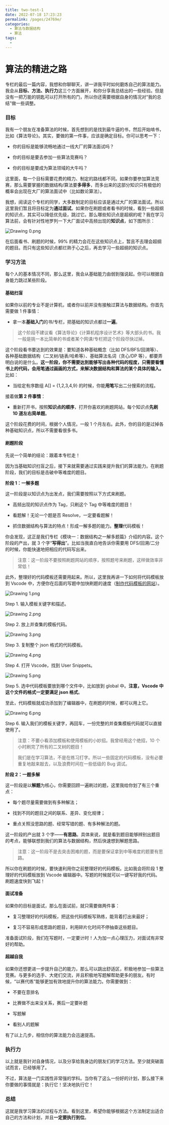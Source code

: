 ```yaml
---
title: two-test-1
date: 2022-07-18 17:23:23
permalink: /pages/24769e/
categories: 
  - 算法与数据结构
  - 算法
tags: 
  - 
---
```

# 算法的精进之路

专栏的最后一篇内容，我想和你聊聊天，讲一讲我平时如何磨炼自己的算法能力。我会从**目标、方法、执行力**这三个方面展开，和你分享我总结出的一些经验。但是没有一把万能的钥匙可以打开所有的门，所以你还需要根据自身的情况对“我的总结”做一些调整。

### 目标

我有一个朋友在准备算法的时候，首先想到的是找到最牛逼的书，然后开始啃书，比如《算法导论》。其实，要做的第一件事，应该是确定目标。你可以思考一下：

-   你的目标是能够流畅地通过一线大厂的算法面试吗？

-   你的目标是要去参加一些算法竞赛吗？

-   你的目标是要成为算法领域的大牛吗？

这里面，每一个目标需要花费的精力、制定的路线都不同。如果你要参加算法竞赛，那么需要掌握的数据结构/算法要**多得多**，而多出来的这部分知识只有极低的概率会出现在大厂的算法面试中（比如数论算法）。

我想，阅读这个专栏的同学，大多数制定的目标应该是通过大厂的算法面试。所以这里我们暂且将目标定为**通过面试**。如果你在刷题或者看书的时候，看到一些超纲的知识点，其实可以降低优先级，跳过它。那么哪些知识点是超纲的呢？我在学习算法前，会有针对性地罗列一下大厂面试中高频出现的**知识点**，如下图所示：

![Drawing 0.png](https://linkeq.oss-cn-chengdu.aliyuncs.com/img/2022/07/24/CioPOWCna7yAbR5gAABloprC1Ew727-89ccb2.png)

在后面看书、刷题的时候，99% 的精力会花在这些知识点上，暂且不去理会超纲的题目。而只有这些知识点都烂熟于心之后，再去学习一些超纲的知识点。

### 学习方法

每个人的基本情况不同，那么这里，我会从基础能力由弱到强说起。你可以根据自身能力跳过某些阶段。

#### 基础扫盲

如果你以前的专业不是计算机，或者你以前并没有接触过算法与数据结构。你首先需要做 1 件事情：

-   拿一本**基础入门**的书/专栏，把基础的知识点都过**一遍**。

> 这个阶段不建议看《算法导论》《计算机程序设计艺术》等大部头的书。我一般是挑一本比简单的书或者某个网课/专栏把这个阶段尽快过掉。

这个阶段看书要达到的效果是：要知道各种基础概念（比如 DFS/BFS/回溯等）、各种基础数据结构（二叉树/链表/哈希等）、基础算法名词（贪心/DP 等），都要弄明白说的是什么。**这一阶段，你不需要达到能够写出各种代码的程度，只需要看懂书上的代码，会用笔通过画画的方式，来解决数据结构和算法的某个具体的输入。** 比如：

-   当给定有序数组 A[] = {1,2,3,4,9} 的时候，你能**用笔**写出二分搜索的流程。

接着做**第 2 件事情**：

-   重新打开书，按照**知识点的顺序**，打开你喜欢的刷题网站，每个知识点**先刷 10 道左右简单题**。

这个阶段花费的时间，根据个人情况，一般 1 个月左右。此外，你的目的是过掉各种基础知识点，所以不需要看很多书。

#### 刷题阶段

先说一个简单的结论：跟着本专栏走！

因为当基础知识扫盲之后，接下来就需要通过实践来提升我们的算法能力。在刷题阶段，我们的目标是击破中等难度的题目。

**阶段 1：一解多题**

这一阶段是以知识点为出发点，我们需要按照以下方式来刷题。

-   高频出现的知识点作为 Tag，只刷这个 Tag 中等难度的题目！

-   看题解！无论一个题是否 Resolve，一定要看题解！

-   抓住数据结构与算法的特点！形成一解多题的能力。**整理**代码模板！

你会发现，这正是我们专栏《模块一：数据结构之一解多题篇》介绍的内容。这个阶段的产出，就 3 个字“**写得出**”。比如当我直白地告诉你需要用 DFS/回溯/二分的时候，你能快速地把相应的代码写出来。

> 注意：这一阶段不要按照刷题网站的顺序，按照题号来刷题，这样做效率非常低！

此外，整理好的代码模板还需要用起来。所以，这里我再讲一下如何将代码模板放到 Vscode 中，方便你在后面的写题中加快刷题的速度（[制作代码模板的网站](https://gitee.com/link?target=https%3A%2F%2Fsnippet-generator.app%2F%3FfileGuid%3DxxQTRXtVcqtHK6j8)）。

![Drawing 1.png](https://linkeq.oss-cn-chengdu.aliyuncs.com/img/2022/07/24/CioPOWCna86AIKUTAAKcKMDNif0795-6110de.png)

Step 1. 输入模板关键字和描述。

![Drawing 2.png](https://linkeq.oss-cn-chengdu.aliyuncs.com/img/2022/07/24/Cgp9HWCna9aAE5V-AAJfqe14csQ341-75bf8e.png)

Step 2. 放上并查集的模板代码。

![Drawing 3.png](https://linkeq.oss-cn-chengdu.aliyuncs.com/img/2022/07/24/CioPOWCna92AOE9BAAX3NcmR8bY969-c62b75.png)

Step 3. 复制整个 json 格式的代码模板。

![Drawing 4.png](https://linkeq.oss-cn-chengdu.aliyuncs.com/img/2022/07/24/CioPOWCna-SAQvgEAATDO0xeDlg700-291eb3.png)

Step 4. 打开 Vscode，找到 User Snippets。

![Drawing 5.png](https://linkeq.oss-cn-chengdu.aliyuncs.com/img/2022/07/24/Cgp9HWCna-mAV2VqAACacHgsh5E729-99aa17.png)

Step 5. 选中代码模板要放到哪个文件中，比如放到 global 中。**注意，Vscode 中这个文件的格式一定要满足 json 格式**。

至此，代码模板就成功添加到了编辑器中，在刷题的时候，都可以用上它。

![Drawing 6.png](https://linkeq.oss-cn-chengdu.aliyuncs.com/img/2022/07/24/CioPOWCna_CAV0LiAAIg8AyGcA4899-522e06.png)

Step 6. 输入我们的模板关键字，再回车，一份完整的并查集模板代码就可以直接使用了。

> 注意：不要小看添加模板和使用模板的小妙招。我曾经用这个绝招，10 个小时刷完了所有的二叉树的题目！
>
> 我们是在学习算法，不是在练习打字。所以一些固定的代码模板，没有必要重复地敲来敲去，以及浪费时间在一些低级的 Bug 调试。

**阶段 2：一题多解**

这一阶段是以**解题**为核心，你需要回顾一遍刷过的题，这里我给你划了有三个重点：

-   每个题尽量需要做到有多种解法；

-   找到不同的题目之间的联系、差异、变化规律；

-   重点关照没思路的题、经常写错的题、有多种解法的题。

这一阶段的产出就 3 个字——**有思路**。具体来说，就是看到题目能够辨别出题目的考点，能够联想到我们的算法与数据结构，然后快速想到解题思路。

> 注意：这一阶段不是去突击困难的题，而是要保证拿到中等难度的题要有思路。

所以你在刷题的时候，要快速利用你之前整理好的代码模板。比如我会将阶段 1 整理好的代码模板放到 Vscode 编辑器中。写题的时候就可以一键写好我的代码。刷题速度快到飞起！

#### 面试准备

如果你的目标是面试，那么在面试前，就只需要做两件事：

-   复习整理好的代码模板，把这些代码模板写熟练，能背着打出来最好；

-   复习不容易形成思路的题目，利用碎片化时间不停抽查这些题目。

准备面试阶段，我们在写题时，一定要计时！人为加一点心理压力，对面试有非常好的帮助。

#### 超越自我

如果你还想更进一步提升自己的能力，那么可以跳出舒适区，积极地参加一些算法竞赛。与更多的选手、大佬们交流，并且积极地写题解帮助更多的朋友。有时候，“以赛代练”能够更加有效地提升你的算法能力。你需要做到：

-   不要在意排名

-   比赛做不出来没关系，赛后一定要补题

-   写题解

-   看别人的题解

有了以上几步，相信你的算法能力会迅速提高。

### 执行力

以上就是我针对自身情况，以及分享给我身边的朋友们的学习方法。至少就突破面试而言，已经够用了。

不过，算法是一门实践性非常强的学科。当你有了这么一份好的计划，那么接下来你要做的事情就是：执行它！坚决地执行它！

### 总结

这就是我学习算法的过程与方法。看到这里，希望你能够根据这个方法制定出适合自己的方法和计划，并且**一定要执行到位**。